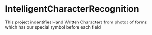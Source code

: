 # IntelligentCharacterRecognition
This project indentifies Hand Written Characters from photos of forms which has our special symbol before each field.
